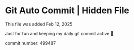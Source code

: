 # Git Auto Commit | Hidden File

This file was added Feb 12, 2025

Just for fun and keeping my daily git commit active 🤪

commit number: 499487
